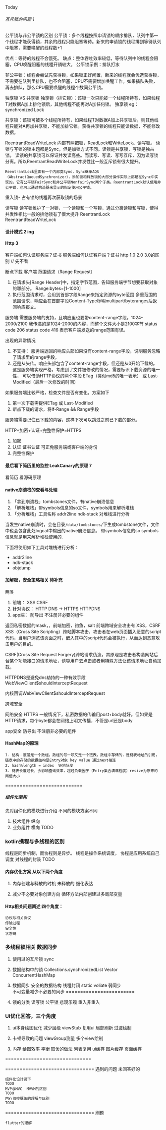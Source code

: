 Today
###### 互斥锁的问题 1
公平锁与非公平锁的区别
公平锁：多个线程按照申请锁的顺序排队，队列中第一个线程才能获得锁，其余的线程只能阻塞等待。新来的申请锁的线程排到等待队列中阻塞，需要唤醒的线程数+1

优点：等待的线程不会饿死。
缺点：整体吞吐效率较低，等待队列中的线程会阻塞，CPU唤醒阻塞的线程开销较大。
公平锁示例：排队打水

非公平锁：线程会尝试先获得锁，如果锁正好闲置，新来的线程就会优选获得锁，不需要在队列里排队，也不会阻塞，CPU不需要增加唤醒工作。如果插队失败，再去排队，那么CPU需要唤醒的线程个数同公平锁。

独享锁 VS 共享锁
独享锁（排它锁）：该锁一次只能被一个线程所持有，如果线程T对数据A加上排他锁后，其他线程不能再对A加任何锁。 独享锁 eg：synchronized Lock

共享锁：该锁可被多个线程所持有，如果线程T对数据A加上共享锁后，则其他线程只能对A再加共享锁，不能加排它锁。获得共享锁的线程只能读数据，不能修改数据。

ReentrantReadWriteLock 内部有两把锁，ReadLock和WriteLock。读写锁。
读锁与写锁的锁主题都是Sync，但是加锁方式不同。读锁是共享锁，写锁是独占锁。
读锁的共享锁可以保证并发读高些。而读写、写读、写写互斥，因为读写锁分离。所以ReentrantReadWriteLock并发性比一般互斥锁有很大提升。

```
ReentrantLock里面有一个内部类Sync，Sync继承AQS（AbstractQueuedSynchronizer），添加锁和释放锁的大部分操作实际上都是在Sync中实现的。它有公平锁FairSync和非公平锁NonfairSync两个子类。ReentrantLock默认使用非公平锁，也可以通过构造器来显示的指定使用公平锁。
```

重入锁- 占有锁的线程再次获取锁的场景


读写锁
读写锁维护了一对锁，一个读锁和一个写锁，通过分离读锁和写锁，使得并发性相比一般的排他锁有了很大提升
ReentrantLock  
ReentrantReadWriteLock


#### 设计模式 2  ing

#### Http 3 
客户端如何认证服务端？证书
服务端如何认证客户端？证书
http 1.0 2.0 3.0的区别  // 先不看


断点下载
客户端
范围请求（Range Request） 
1. 在请求头[Range Header]中，指定字节范围，告知服务端字节想要获取对象的哪部分。 Range:bytes=[1-1000]
2. 执行范围请求时，会用到首部字段Range来指定资源的byte范围
多重范围的范围请求，响应会在首部字段Content-Type标明multipart/byteranges后返回响应报文。

服务端
需要服务端的支持，且响应里也要带content-range字段，1024-2000/2100
我传递的是1024-2000的内容，而整个文件大小是2100字节
status code 206 
status code 416 表示客户端发送的range范围有误。

出现的异常情况
1. 不支持： 服务端返回的响应头部如果没有content-range字段，说明服务忽略了请求里的range字段。
2. 还是从头传。响应头部包含了content-range字段，但还是从0开始下载的。
这是服务端实现严格，考虑到了文件被修改的情况，需要标识下载资源的唯一性，
可以借助HTTP协议的两个字段 ETag（类似md5的唯一表示） 或 Last-Modified（最后一次修改的时间）

如果服务端比较严格，检查文件是否有变化，方案如下
1. 第一次下载需提供ETag 或 Last-Modified
2. 断点下载的请求，将If-Range && Range字段

服务端需要记住已下载的内容，这样下次可以跳过之前已下载的部分。


HTTP+加密+认证+完整性保护=HTTPS  
1. 加密
2. 认证 证书认证 可正免服务端或客户端的身份
3. 完整性保护


#### 最后看下简历里的监控 LeakCanary的原理  7
看简历
看源码原理

#### native崩溃栈的查看与处理   
1. 「拿到崩溃栈」tombstones文件，有native崩溃信息 
2. 「解析堆栈」带symbols信息的so文件，symbols用来解析堆栈 
3. 「分析堆栈」工具名称  addr2line ndk-stack 对堆栈进行分析

当发生native崩溃时，会在目录`/data/tombstones/`下生成tombstone文件，文件中也会包含此处logcat中输出的native崩溃信息。
带symbols信息的so
symbols信息就是用来解析堆栈使用的.

下面将使用如下工具对堆栈进行分析：
- addr2line
- ndk-stack
- objdump


#### 加解密，安全策略相关  待补充
两类
1. 前端： XSS CSRF 
2. 针对协议： HTTP DNS -> HTTPS  HTTPDNS
3. app端： 防导出 不注册非必要的组件


返回私密数据的mask，，前端加密，钓鱼，salt
前端跨域安全攻击有 XSS，CSRF
XSS（Cross Site Scripting）跨站脚本攻击，攻击者在web页面插入恶意的script代码，当用户浏览该页面之时，嵌入其中的script代码会被执行，从而达到恶意攻击用户的目的。

CSRF(Cross Site Request Forgery)跨站请求伪造，其原理是攻击者构造网站后台某个功能接口的请求地址，诱导用户去点击或者用特殊方法让该请求地址自动加载。

HTTPDNS是避免dns劫持的一种有效手段 WebViewClient$shouldInterceptRequest

内核回调WebViewClient$shouldInterceptRequest 

跨域安全

网络安全 HTTPS 
    一般情况下，私密数据的传输用post+body就好。但如果是HTTP请求，每个byte都会在网络上明文传播，不管是url还是body

app安全
防导出
不注册非必要的组件

 
#### HashMap的原理 
    1. 结构：底层是一个数组，数组的每一项又是一个链表。数组中存储的，是链表地址的引用，链表中的存储的数据结构是Entry对象 key value 通过next相连
    2. hash%length = index  链地址发
    3. 链表长度过长，会影响查询效率，超过负载因子（Entry集合填满程度）resize为原来的两倍大小
===========================



##### 组件化架构
先对组件化的模块进行介绍  不同的模块方案不同
1. 技术组件  纵向
2. 业务组件  横向
TODO

### kotlin携程与多线程的区别
线程是同步机制，而协程则是异步。 
线程是操作系统调度，
协程是应用系统自己调度
对线程的封装 
TODO


#### 内存优化方案 从以下两个角度
1. 内存创建与释放的时机
    未释放的
    细化表达

2. 减少不必要对象创建方向
   循环方法内部创建过多局部变量


#### Http相关问题阐述 四个角度：
    协议与相关协议
    传输过程
    安全性
    状态码


### 多线程锁相关 数据同步
1. 使用过的互斥锁
   sync

2. 数据结构中的锁
   Collections.synchronizedList
   Vector
   ConcurrentHashMap

3. 数据同步
   安全的数据结构
   线程封闭
   static voliate 弱同步    
   不可变量减少不必要的同步 
========================
 
4. 锁的分类
   读写锁 
   公平锁 悲观乐观 重入非重入 


### UI优化回答，三个角度
1. ui本身绘图优化
	减少层级
	viewStub
	复用ui
	局部刷新
	过渡绘制

2. 卡顿导致的问题
	viewGroup测量
	多个view绘制

3. 内存 绘图效率  平衡 取舍的做法
	列表复用
	ui缓存
	图片缓存
	页面缓存

==============================



===============================
遇到的问题 未回答好的

    组件化设计说下
    TODO 
    MVP与MVC  MVVM的区别
    TODO 
    内存监控框架的理解与区别
    TODO 
===============================
刷题

    flutter的理解



